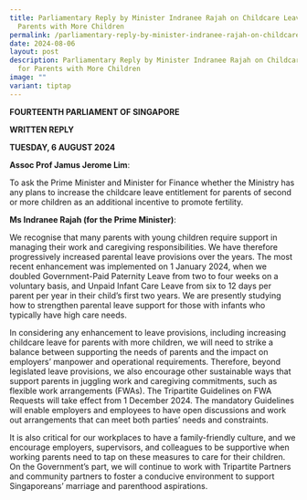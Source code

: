 ```yaml
---
title: Parliamentary Reply by Minister Indranee Rajah on Childcare Leave for
  Parents with More Children
permalink: /parliamentary-reply-by-minister-indranee-rajah-on-childcare-leave-for-parents-with-more-children/
date: 2024-08-06
layout: post
description: Parliamentary Reply by Minister Indranee Rajah on Childcare Leave
  for Parents with More Children
image: ""
variant: tiptap
---
```

<p><strong>FOURTEENTH PARLIAMENT OF SINGAPORE</strong>
</p>
<p><strong>WRITTEN REPLY</strong>&nbsp;</p>
<p><strong>TUESDAY, 6 AUGUST 2024</strong>
</p>
<p></p>
<p><strong>Assoc Prof Jamus Jerome Lim</strong>:</p>
<p>To ask the Prime Minister and Minister for Finance whether the Ministry
has any plans to increase the childcare leave entitlement for parents of
second or more children as an additional incentive to promote fertility.</p>
<p><strong>Ms Indranee Rajah (for the Prime Minister)</strong>:</p>
<p>We recognise that many parents with young children require support in
managing their work and caregiving responsibilities. We have therefore
progressively increased parental leave provisions over the years. The most
recent enhancement was implemented on 1 January 2024, when we doubled Government-Paid
Paternity Leave from two to four weeks on a voluntary basis, and Unpaid
Infant Care Leave from six to 12 days per parent per year in their child’s
first two years. We are presently studying how to strengthen parental leave
support for those with infants who typically have high care needs.&nbsp;</p>
<p>In considering any enhancement to leave provisions, including increasing
childcare leave for parents with more children, we will need to strike
a balance between supporting the needs of parents and the impact on employers’
manpower and operational requirements. Therefore, beyond legislated leave
provisions, we also encourage other sustainable ways that support parents
in juggling work and caregiving commitments, such as flexible work arrangements
(FWAs). The Tripartite Guidelines on FWA Requests will take effect from
1 December 2024. The mandatory Guidelines will enable employers and employees
to have open discussions and work out arrangements that can meet both parties’
needs and constraints.</p>
<p>It is also critical for our workplaces to have a family-friendly culture,
and we encourage employers, supervisors, and colleagues to be supportive
when working parents need to tap on these measures to care for their children.
On the Government’s part, we will continue to work with Tripartite Partners
and community partners to foster a conducive environment to support Singaporeans’
marriage and parenthood aspirations.</p>